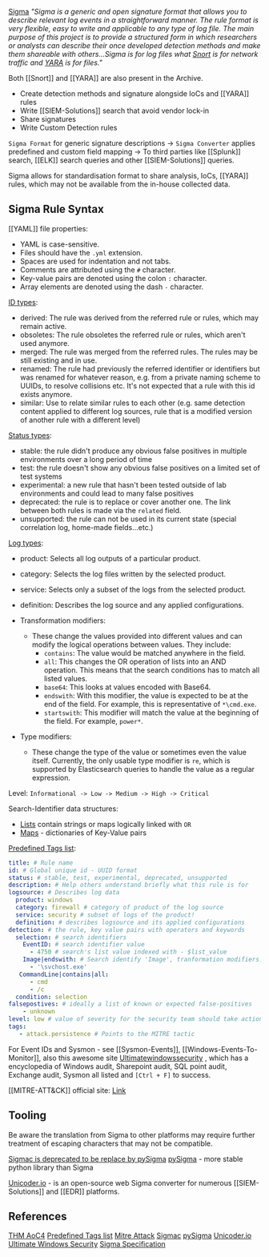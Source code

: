 
[Sigma](https://github.com/SigmaHQ/sigma) *"Sigma is a generic and open signature format that allows you to describe relevant log events in a straightforward manner. The rule format is very flexible, easy to write and applicable to any type of log file. The main purpose of this project is to provide a structured form in which researchers or analysts can describe their once developed detection methods and make them shareable with others...Sigma is for log files what [Snort](https://www.snort.org/) is for network traffic and [YARA](https://github.com/VirusTotal/yara) is for files."*

Both [[Snort]] and [[YARA]] are also present in the Archive.

- Create detection methods and signature alongside IoCs and [[YARA]] rules
- Write [[SIEM-Solutions]] search that avoid vendor lock-in
- Share signatures
- Write Custom Detection rules

`Sigma Format` for generic signature descriptions -> `Sigma Converter` applies predefined and custom field mapping -> To third parties like [[Splunk]] search, [[ELK]] search queries and other [[SIEM-Solutions]] queries.

Sigma allows for standardisation format to share analysis, IoCs, [[YARA]] rules, which may not be available from the in-house collected data.

## Sigma Rule Syntax

[[YAML]] file properties: 
- YAML is case-sensitive.
- Files should have the `.yml` extension.
- Spaces are used for indentation and not tabs.
- Comments are attributed using the `#` character.
- Key-value pairs are denoted using the colon `:` character.
- Array elements are denoted using the dash `-` character.

[ID types](https://github.com/SigmaHQ/sigma-specification/blob/main/Sigma_specification.md#rule-identification): 
- derived: The rule was derived from the referred rule or rules, which may remain active.
- obsoletes: The rule obsoletes the referred rule or rules, which aren't used anymore.
- merged: The rule was merged from the referred rules. The rules may be still existing and in use.
- renamed: The rule had previously the referred identifier or identifiers but was renamed for whatever reason, e.g. from a private naming scheme to UUIDs, to resolve collisions etc. It's not expected that a rule with this id exists anymore.
- similar: Use to relate similar rules to each other (e.g. same detection content applied to different log sources, rule that is a modified version of another rule with a different level)

[Status types](https://github.com/SigmaHQ/sigma-specification/blob/main/Sigma_specification.md#rule-identification):
- stable: the rule didn't produce any obvious false positives in multiple environments over a long period of time
- test: the rule doesn't show any obvious false positives on a limited set of test systems
- experimental: a new rule that hasn't been tested outside of lab environments and could lead to many false positives
- deprecated: the rule is to replace or cover another one. The link between both rules is made via the `related` field.
- unsupported: the rule can not be used in its current state (special correlation log, home-made fields...etc.)

[Log types](https://github.com/SigmaHQ/sigma-specification/blob/main/Sigma_specification.md#rule-identification):
- product: Selects all log outputs of a particular product.
- category: Selects the log files written by the selected product. 
- service: Selects only a subset of the logs from the selected product.
- definition: Describes the log source and any applied configurations.

- Transformation modifiers: 
	- These change the values provided into different values and can modify the logical operations between values. They include:
	    - `contains`: The value would be matched anywhere in the field.
	    - `all`: This changes the OR operation of lists into an AND operation. This means that the search conditions has to match all listed values.
	    - `base64`: This looks at values encoded with Base64.
	    - `endswith`: With this modifier, the value is expected to be at the end of the field. For example, this is representative of `*\cmd.exe`.
	    - `startswith`: This modifier will match the value at the beginning of the field. For example, `power*`.
- Type modifiers:
	- These change the type of the value or sometimes even the value itself. Currently, the only usable type modifier is `re`, which is supported by Elasticsearch queries to handle the value as a regular expression.

Level: `Informational -> Low -> Medium -> High -> Critical`

Search-Identifier data structures:
- [Lists](https://github.com/SigmaHQ/sigma-specification/blob/main/Sigma_specification.md#lists) contain strings or maps logically linked with `OR`
- [Maps](https://github.com/SigmaHQ/sigma-specification/blob/main/Sigma_specification.md#maps) - dictionaries of Key-Value pairs

[Predefined Tags list](https://github.com/SigmaHQ/sigma/wiki/Tags):
```yaml
title: # Rule name
id: # Global unique id - UUID format
status: # stable, test, experimental, deprecated, unsupported
description: # Help others understand briefly what this rule is for
logsource: # Describes log data
  product: windows 
  category: firewall # category of product of the log source
  service: security # subset of logs of the product!
  definition: # describes logsource and its applied configurations 
detection: # the rule, key value pairs with operators and keywords
  selection: # search identifiers
    EventID: # search identifier value 
      - 4750 # search's list value indexed with - $list_value  
    Image|endswith: # Search identify 'Image', tranformation modifiers: endswith, contains..
      - '\svchost.exe'
   CommandLine|contains|all: 
      - cmd
      - /c
  condition: selection 
falsepostives: # ideally a list of known or expected false-positives
	- unknown
level: low # value of severity for the security team should take action over on alert: information -> low -> medium -> high -> critical 
tags:
   - attack.persistence # Points to the MITRE tactic
```

For Event IDs and Sysmon - see [[Sysmon-Events]], [[Windows-Events-To-Monitor]], also this awesome site [Ultimatewindowssecurity](https://www.ultimatewindowssecurity.com/securitylog/encyclopedia/default.aspx?i=j) , which has a encyclopedia of Windows audit, Sharepoint audit, SQL point audit, Exchange audit, Sysmon all listed and `[Ctrl + F]` to success.

[[MITRE-ATT&CK]] official site: [Link](https://attack.mitre.org/)

## Tooling

Be aware the translation from Sigma to other platforms may require further treatment of escaping characters that may not be compatible.

[Sigmac is deprecated to be replace by pySigma](https://github.com/SigmaHQ/sigma/blob/master/tools/README.md)
[pySigma](https://github.com/SigmaHQ/pySigma) - more stable python library than Sigma

[Unicoder.io](https://uncoder.io/) - is an open-source web Sigma converter for numerous [[SIEM-Solutions]] and [[EDR]] platforms.

## References

[THM AoC4](https://tryhackme.com/room/adventofcyber4#)
[Predefined Tags list](https://github.com/SigmaHQ/sigma/wiki/Tags)
[Mitre Attack](https://attack.mitre.org/)
[Sigmac](https://github.com/SigmaHQ/sigma/blob/master/tools/README.md)
[pySigma](https://github.com/SigmaHQ/pySigma) 
[Unicoder.io](https://uncoder.io/)
[Ultimate Windows Security](https://www.ultimatewindowssecurity.com/securitylog/encyclopedia/default.aspx?i=j)
[Sigma Specification](https://github.com/SigmaHQ/sigma-specification/blob/main/Sigma_specification.md#rule-identification)